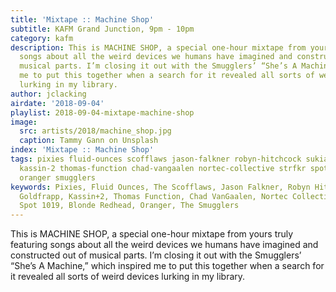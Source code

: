 ```yaml
---
title: 'Mixtape :: Machine Shop'
subtitle: KAFM Grand Junction, 9pm - 10pm
category: kafm
description: This is MACHINE SHOP, a special one-hour mixtape from yours truly featuring
  songs about all the weird devices we humans have imagined and constructed out of
  musical parts. I’m closing it out with the Smugglers’ “She’s A Machine,” which inspired
  me to put this together when a search for it revealed all sorts of weird devices
  lurking in my library.
author: jclacking
airdate: '2018-09-04'
playlist: 2018-09-04-mixtape-machine-shop
image:
  src: artists/2018/machine_shop.jpg
  caption: Tammy Gann on Unsplash
index: 'Mixtape :: Machine Shop'
tags: pixies fluid-ounces scofflaws jason-falkner robyn-hitchcock sukia goldfrapp
  kassin-2 thomas-function chad-vangaalen nortec-collective strfkr spot-1019 blonde-redhead
  oranger smugglers
keywords: Pixies, Fluid Ounces, The Scofflaws, Jason Falkner, Robyn Hitchcock, Sukia,
  Goldfrapp, Kassin+2, Thomas Function, Chad VanGaalen, Nortec Collective, STRFKR,
  Spot 1019, Blonde Redhead, Oranger, The Smugglers
---
```

This is MACHINE SHOP, a special one-hour mixtape from yours truly featuring songs about all the weird devices we humans have imagined and constructed out of musical parts. I’m closing it out with the Smugglers’ “She’s A Machine,” which inspired me to put this together when a search for it revealed all sorts of weird devices lurking in my library.
